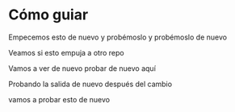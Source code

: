 # Cómo guiar

Empecemos esto de nuevo y probémoslo y probémoslo de nuevo

Veamos si esto empuja a otro repo

Vamos a ver de nuevo probar de nuevo aquí

Probando la salida de nuevo después del cambio

vamos a probar esto de nuevo
